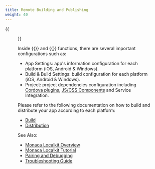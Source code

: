 ```yaml
---
title: Remote Building and Publishing
weight: 40
---
```


{{<figure src="/images/monaca_localkit/manual/build_publish/1.png">}}

Inside {{<guilabel name="Remote Build">}} and {{<guilabel name="Settings">}} functions, there are several important configurations such as:

-   App Settings: app's information configuration for each platform
    (iOS, Android & Windows).
-   Build & Build Settings: build configuration for each platform (iOS,
    Android & Windows).
-   Project: project dependencies configuration including [Cordova plugins](/en/products_guide/monaca_ide/dependencies/cordova_plugin/#standard-plugins), [JS/CSS Components](/en/products_guide/monaca_ide/dependencies/components) and Service Integration.

Please refer to the following documentation on how to build and
distribute your app according to each platform:

- [Build](/en/products_guide/monaca_ide/build)
- [Distribution](/en/products_guide/monaca_ide/deploy)


See Also:

- [Monaca Localkit Overview](../overview)
- [Monaca Localkit Tutorial](../tutorial)
- [Pairing and Debugging](../pairing_debugging)
- [Troubleshooting Guide](../troubleshooting)
